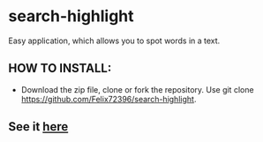 # search-highlight
Easy application, which allows you to spot words in a text.

## HOW TO INSTALL:
- Download the zip file, clone or fork the repository. Use git clone https://github.com/Felix72396/search-highlight.

## See it [here](https://felix72396.github.io/search-highlight/)
